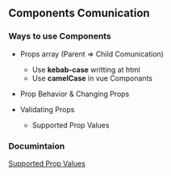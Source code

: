 ## Components Comunication

### Ways to use Components

- Props array (Parent => Child Comunication)

  - Use **kebab-case** writting at html
  - Use **camelCase** in vue Componants

- Prop Behavior & Changing Props

- Validating Props
  - Supported Prop Values

### Documintaion

[Supported Prop Values](https://v3.vuejs.org/guide/component-props.html)
